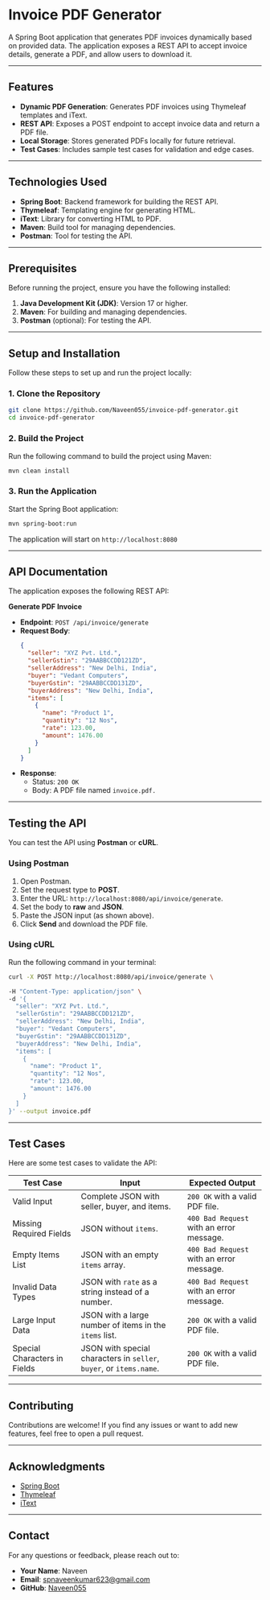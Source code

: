 # Invoice PDF Generator

A Spring Boot application that generates PDF invoices dynamically based on provided data. The application exposes a REST API to accept invoice details, generate a PDF, and allow users to download it.

---

## Features
- **Dynamic PDF Generation**: Generates PDF invoices using Thymeleaf templates and iText.
- **REST API**: Exposes a POST endpoint to accept invoice data and return a PDF file.
- **Local Storage**: Stores generated PDFs locally for future retrieval.
- **Test Cases**: Includes sample test cases for validation and edge cases.

---

## Technologies Used
- **Spring Boot**: Backend framework for building the REST API.
- **Thymeleaf**: Templating engine for generating HTML.
- **iText**: Library for converting HTML to PDF.
- **Maven**: Build tool for managing dependencies.
- **Postman**: Tool for testing the API.

---

## Prerequisites
Before running the project, ensure you have the following installed:
1. **Java Development Kit (JDK)**: Version 17 or higher.
2. **Maven**: For building and managing dependencies.
3. **Postman** (optional): For testing the API.

---

## Setup and Installation
Follow these steps to set up and run the project locally:

### 1. Clone the Repository
```bash
git clone https://github.com/Naveen055/invoice-pdf-generator.git
cd invoice-pdf-generator
```

### 2. Build the Project
Run the following command to build the project using Maven:
```bash
mvn clean install
```

### 3. Run the Application
Start the Spring Boot application:
```bash
mvn spring-boot:run
```
The application will start on `http://localhost:8080`

---

## API Documentation
The application exposes the following REST API:

**Generate PDF Invoice**
- **Endpoint**: `POST /api/invoice/generate`
- **Request Body**:
  ```json
  {
    "seller": "XYZ Pvt. Ltd.",
    "sellerGstin": "29AABBCCDD121ZD",
    "sellerAddress": "New Delhi, India",
    "buyer": "Vedant Computers",
    "buyerGstin": "29AABBCCDD131ZD",
    "buyerAddress": "New Delhi, India",
    "items": [
      {
        "name": "Product 1",
        "quantity": "12 Nos",
        "rate": 123.00,
        "amount": 1476.00
      }
    ]
  }
  ```
- **Response**:
  - Status: `200 OK`
  - Body: A PDF file named `invoice.pdf.`

---

## Testing the API
You can test the API using **Postman** or **cURL**.

### Using Postman
1. Open Postman.
2. Set the request type to **POST**.
3. Enter the URL: `http://localhost:8080/api/invoice/generate`.
4. Set the body to **raw** and **JSON**.
5. Paste the JSON input (as shown above).
6. Click **Send** and download the PDF file.

### Using cURL
Run the following command in your terminal:
```bash
curl -X POST http://localhost:8080/api/invoice/generate \
```
```bash
-H "Content-Type: application/json" \
-d '{
  "seller": "XYZ Pvt. Ltd.",
  "sellerGstin": "29AABBCCDD121ZD",
  "sellerAddress": "New Delhi, India",
  "buyer": "Vedant Computers",
  "buyerGstin": "29AABBCCDD131ZD",
  "buyerAddress": "New Delhi, India",
  "items": [
    {
      "name": "Product 1",
      "quantity": "12 Nos",
      "rate": 123.00,
      "amount": 1476.00
    }
  ]
}' --output invoice.pdf
```

---

## Test Cases
Here are some test cases to validate the API:

| **Test Case**               | **Input**                                                                 | **Expected Output**                     |
|-----------------------------|---------------------------------------------------------------------------|-----------------------------------------|
| Valid Input                 | Complete JSON with seller, buyer, and items.                              | `200 OK` with a valid PDF file.         |
| Missing Required Fields     | JSON without `items`.                                                    | `400 Bad Request` with an error message.|
| Empty Items List            | JSON with an empty `items` array.                                         | `400 Bad Request` with an error message.|
| Invalid Data Types          | JSON with `rate` as a string instead of a number.                         | `400 Bad Request` with an error message.|
| Large Input Data            | JSON with a large number of items in the `items` list.                    | `200 OK` with a valid PDF file.         |
| Special Characters in Fields| JSON with special characters in `seller`, `buyer`, or `items.name`.       | `200 OK` with a valid PDF file.         |

---

## Contributing
Contributions are welcome! If you find any issues or want to add new features, feel free to open a pull request.


---

## Acknowledgments
- [Spring Boot](https://spring.io/projects/spring-boot)
- [Thymeleaf](https://www.thymeleaf.org/)
- [iText](https://itextpdf.com/)

---

## Contact
For any questions or feedback, please reach out to:

- **Your Name**: Naveen  
- **Email**: [spnaveenkumar623@gmail.com](mailto:spnaveenkumar623@gmail.com)  
- **GitHub**: [Naveen055](https://github.com/Naveen055)
